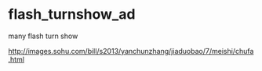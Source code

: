 flash_turnshow_ad
=================

many flash turn show

http://images.sohu.com/bill/s2013/yanchunzhang/jiaduobao/7/meishi/chufa.html
